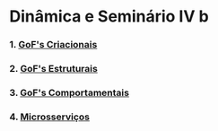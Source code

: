 # Dinâmica e Seminário IV b

### 1. [GoF's Criacionais](docs/DS/dinamica-e-seminario-4-b/criacionais.md)

### 2. [GoF's Estruturais](docs/DS/dinamica-e-seminario-4-b/estruturais.md)

### 3. [GoF's Comportamentais](docs/DS/dinamica-e-seminario-4-b/comportamentais.md)

### 4. [Microsserviços](docs/DS/dinamica-e-seminario-4-b/servicos/README.md)
